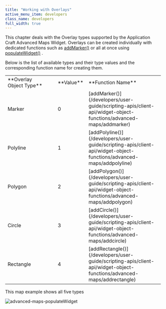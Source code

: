 ```yaml
---
title: "Working with Overlays"
active_menu_item: developers
class_name: developers
full_width: true
---
```



This chapter deals with the Overlay types supported by the Application Craft Advanced Maps Widget. Overlays can be created individually with dedicated functions such as [addMarker()](/developers/user-guide/scripting-apis/client-api/widget-object-functions/advanced-maps/addmarker) or all at once using [populateWidget()](/developers/user-guide/product-guide/advanced-important-widgets/google-v3-maps-widget/using-populatewidget) .

Below is the list of available types and their type values and the corresponding function name for creating them.

<table>
<tr>
<td width="182">
**Overlay Object Type**

</td>
<td width="8">
</td>
<td width="85">
**Value**

</td>
<td width="301">
**Function Name**

</td>
</tr>
<tr>
<td width="182">
Marker

</td>
<td width="8">
</td>
<td width="85">
0

</td>
<td width="301">
[addMarker()](/developers/user-guide/scripting-apis/client-api/widget-object-functions/advanced-maps/addmarker)

</td>
</tr>
<tr>
<td width="182">
Polyline

</td>
<td width="8">
</td>
<td width="85">
1

</td>
<td width="301">
[addPolyline()](/developers/user-guide/scripting-apis/client-api/widget-object-functions/advanced-maps/addpolyline)

</td>
</tr>
<tr>
<td width="182">
Polygon

</td>
<td width="8">
</td>
<td width="85">
2

</td>
<td width="301">
[addPolygon()](/developers/user-guide/scripting-apis/client-api/widget-object-functions/advanced-maps/addpolygon)

</td>
</tr>
<tr>
<td width="182">
Circle

</td>
<td width="8">
</td>
<td width="85">
3

</td>
<td width="301">
[addCircle()](/developers/user-guide/scripting-apis/client-api/widget-object-functions/advanced-maps/addcircle)

</td>
</tr>
<tr>
<td width="182">
Rectangle

</td>
<td width="8">
</td>
<td width="85">
4

</td>
<td width="301">
[addRectangle()](/developers/user-guide/scripting-apis/client-api/widget-object-functions/advanced-maps/addrectangle)

</td>
</tr>
</table>

This map example shows all five types

![advanced-maps-populateWidget](/img/docs/advanced-maps-populatewidget.png)

